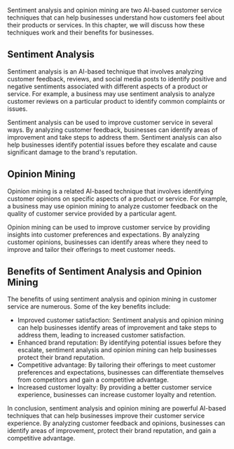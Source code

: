 
Sentiment analysis and opinion mining are two AI-based customer service techniques that can help businesses understand how customers feel about their products or services. In this chapter, we will discuss how these techniques work and their benefits for businesses.

Sentiment Analysis
------------------

Sentiment analysis is an AI-based technique that involves analyzing customer feedback, reviews, and social media posts to identify positive and negative sentiments associated with different aspects of a product or service. For example, a business may use sentiment analysis to analyze customer reviews on a particular product to identify common complaints or issues.

Sentiment analysis can be used to improve customer service in several ways. By analyzing customer feedback, businesses can identify areas of improvement and take steps to address them. Sentiment analysis can also help businesses identify potential issues before they escalate and cause significant damage to the brand's reputation.

Opinion Mining
--------------

Opinion mining is a related AI-based technique that involves identifying customer opinions on specific aspects of a product or service. For example, a business may use opinion mining to analyze customer feedback on the quality of customer service provided by a particular agent.

Opinion mining can be used to improve customer service by providing insights into customer preferences and expectations. By analyzing customer opinions, businesses can identify areas where they need to improve and tailor their offerings to meet customer needs.

Benefits of Sentiment Analysis and Opinion Mining
-------------------------------------------------

The benefits of using sentiment analysis and opinion mining in customer service are numerous. Some of the key benefits include:

* Improved customer satisfaction: Sentiment analysis and opinion mining can help businesses identify areas of improvement and take steps to address them, leading to increased customer satisfaction.
* Enhanced brand reputation: By identifying potential issues before they escalate, sentiment analysis and opinion mining can help businesses protect their brand reputation.
* Competitive advantage: By tailoring their offerings to meet customer preferences and expectations, businesses can differentiate themselves from competitors and gain a competitive advantage.
* Increased customer loyalty: By providing a better customer service experience, businesses can increase customer loyalty and retention.

In conclusion, sentiment analysis and opinion mining are powerful AI-based techniques that can help businesses improve their customer service experience. By analyzing customer feedback and opinions, businesses can identify areas of improvement, protect their brand reputation, and gain a competitive advantage.
